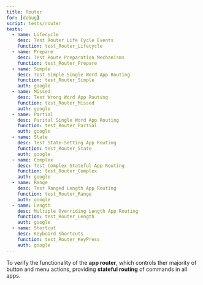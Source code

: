 ```yaml
---
title: Router
for: [debug]
script: tests/router
tests:
  - name: Lifecycle
    desc: Test Router Life Cycle Events
    function: test_Router_Lifecycle
  - name: Prepare
    desc: Test Route Preparation Mechanisms
    function: test_Router_Prepare
  - name: Simple
    desc: Test Simple Single Word App Routing
    function: test_Router_Simple
    auth: google
  - name: Missed
    desc: Test Wrong Word App Routing
    function: test_Router_Missed
    auth: google
  - name: Partial
    desc: Parital Single Word App Routing
    function: test_Router_Partial
    auth: google
  - name: State
    desc: Test State-Setting App Routing
    function: test_Router_State
    auth: google
  - name: Complex
    desc: Test Complex Stateful App Routing
    function: test_Router_Complex
    auth: google
  - name: Range
    desc: Test Ranged Length App Routing
    function: test_Router_Range
    auth: google
  - name: Length
    desc: Multiple Overriding Length App Routing
    function: test_Router_Length
    auth: google
  - name: Shortcut
    desc: Keyboard Shortcuts
    function: test_Router_KeyPress
    auth: google
---
```

To verify the functionality of the __app router__, which controls ther majority of button and menu actions, providing __stateful routing__ of commands in all apps.